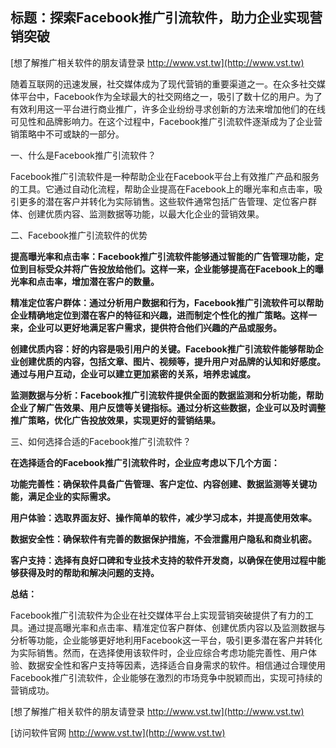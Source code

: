 ## **标题：探索Facebook推广引流软件，助力企业实现营销突破**

[想了解推广相关软件的朋友请登录 http://www.vst.tw](http://www.vst.tw)

随着互联网的迅速发展，社交媒体成为了现代营销的重要渠道之一。在众多社交媒体平台中，Facebook作为全球最大的社交网络之一，吸引了数十亿的用户。为了有效利用这一平台进行商业推广，许多企业纷纷寻求创新的方法来增加他们的在线可见性和品牌影响力。在这个过程中，Facebook推广引流软件逐渐成为了企业营销策略中不可或缺的一部分。

一、什么是Facebook推广引流软件？

Facebook推广引流软件是一种帮助企业在Facebook平台上有效推广产品和服务的工具。它通过自动化流程，帮助企业提高在Facebook上的曝光率和点击率，吸引更多的潜在客户并转化为实际销售。这些软件通常包括广告管理、定位客户群体、创建优质内容、监测数据等功能，以最大化企业的营销效果。

二、Facebook推广引流软件的优势

**提高曝光率和点击率：Facebook推广引流软件能够通过智能的广告管理功能，定位到目标受众并将广告投放给他们。这样一来，企业能够提高在Facebook上的曝光率和点击率，增加潜在客户的数量。**

**精准定位客户群体：通过分析用户数据和行为，Facebook推广引流软件可以帮助企业精确地定位到潜在客户的特征和兴趣，进而制定个性化的推广策略。这样一来，企业可以更好地满足客户需求，提供符合他们兴趣的产品或服务。**

**创建优质内容：好的内容是吸引用户的关键。Facebook推广引流软件能够帮助企业创建优质的内容，包括文章、图片、视频等，提升用户对品牌的认知和好感度。通过与用户互动，企业可以建立更加紧密的关系，培养忠诚度。**

**监测数据与分析：Facebook推广引流软件提供全面的数据监测和分析功能，帮助企业了解广告效果、用户反馈等关键指标。通过分析这些数据，企业可以及时调整推广策略，优化广告投放效果，实现更好的营销结果。**

三、如何选择合适的Facebook推广引流软件？

**在选择适合的Facebook推广引流软件时，企业应考虑以下几个方面：**

**功能完善性：确保软件具备广告管理、客户定位、内容创建、数据监测等关键功能，满足企业的实际需求。**

**用户体验：选取界面友好、操作简单的软件，减少学习成本，并提高使用效率。**

**数据安全性：确保软件有完善的数据保护措施，不会泄露用户隐私和商业机密。**

**客户支持：选择有良好口碑和专业技术支持的软件开发商，以确保在使用过程中能够获得及时的帮助和解决问题的支持。**

**总结：**

Facebook推广引流软件为企业在社交媒体平台上实现营销突破提供了有力的工具。通过提高曝光率和点击率、精准定位客户群体、创建优质内容以及监测数据与分析等功能，企业能够更好地利用Facebook这一平台，吸引更多潜在客户并转化为实际销售。然而，在选择使用该软件时，企业应综合考虑功能完善性、用户体验、数据安全性和客户支持等因素，选择适合自身需求的软件。相信通过合理使用Facebook推广引流软件，企业能够在激烈的市场竞争中脱颖而出，实现可持续的营销成功。

[想了解推广相关软件的朋友请登录 http://www.vst.tw](http://www.vst.tw)


[访问软件官网 http://www.vst.tw](http://www.vst.tw)
